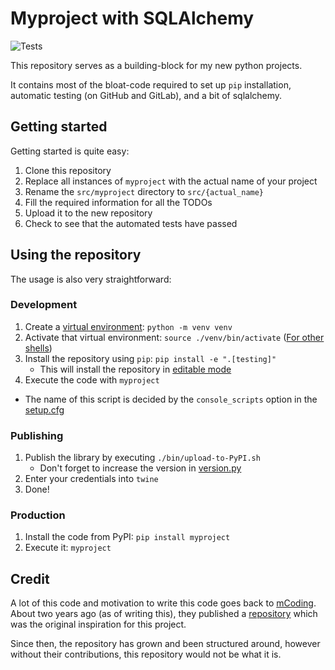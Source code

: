 # Myproject with SQLAlchemy

![Tests](https://github.com/Emily3403/BarePythonPipRepo/actions/workflows/tests.yml/badge.svg)

This repository serves as a building-block for my new python projects.

It contains most of the bloat-code required to set up `pip` installation, automatic testing (on GitHub and GitLab), and a bit of sqlalchemy.

## Getting started

Getting started is quite easy:

1. Clone this repository
2. Replace all instances of `myproject` with the actual name of your project
3. Rename the `src/myproject` directory to `src/{actual_name}`
4. Fill the required information for all the TODOs
5. Upload it to the new repository
6. Check to see that the automated tests have passed

## Using the repository

The usage is also very straightforward:

### Development

1. Create a [virtual environment](https://docs.python.org/3/library/venv.html): `python -m venv venv`
2. Activate that virtual environment: `source ./venv/bin/activate` ([For other shells](https://docs.python.org/3/library/venv.html#how-venvs-work))
3. Install the repository using `pip`: `pip install -e ".[testing]"`
   - This will install the repository in [editable mode](https://setuptools.pypa.io/en/latest/userguide/development_mode.html)
4. Execute the code with `myproject`
  - The name of this script is decided by the `console_scripts` option in the [setup.cfg](./setup.cfg)

### Publishing

1. Publish the library by executing `./bin/upload-to-PyPI.sh`
   - Don't forget to increase the version in [version.py](./src/myproject/version.py)
2. Enter your credentials into `twine`
3. Done!

### Production

1. Install the code from PyPI: `pip install myproject`
2. Execute it: `myproject`

## Credit

A lot of this code and motivation to write this code goes back to [mCoding](https://www.youtube.com/@mCoding). About two years ago (as of writing this), they published a [repository](https://github.com/mCodingLLC/SlapThatLikeButton-TestingStarterProject) which was the original inspiration for this project.

Since then, the repository has grown and been structured around, however without their contributions, this repository would not be what it is.